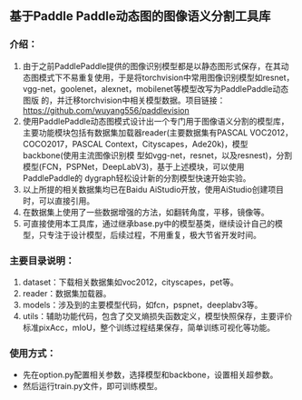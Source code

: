 ## 基于Paddle Paddle动态图的图像语义分割工具库

### 介绍：

1. 由于之前PaddlePaddle提供的图像识别模型都是以静态图形式保存，在其动态图模式下不易重复使用，于是将torchvision中常用图像识别模型如resnet，vgg-net，goolenet，alexnet，mobilenet等模型改写为PaddlePaddle动态图版 的，并迁移torchvision中相关模型数据。项目链接：https://github.com/wuyang556/paddlevision 
2. 使用PaddlePaddle动态图模式设计出一个专门用于图像语义分割的模型库，主要功能模块包括有数据集加载器reader(主要数据集有PASCAL VOC2012，COCO2017，PASCAL Context，Cityscapes，Ade20k)，模型backbone(使用主流图像识别模 型如vgg-net，resnet，以及resnest)，分割模型(FCN，PSPNet，DeepLabV3)，基于上述模块，可以使用PaddlePaddle的 dygraph轻松设计新的分割模型快速开始实验。 
3. 以上所提的相关数据集均已在Baidu AiStudio开放，使用AiStudio创建项目时，可以直接引用。
4. 在数据集上使用了一些数据增强的方法，如翻转角度，平移，镜像等。
5. 可直接使用本工具库，通过继承base.py中的模型基类，继续设计自己的模型，只专注于设计模型，后续过程，不用重复，极大节省开发时间。

### 主要目录说明：

1. dataset：下载相关数据集如voc2012，cityscapes，pet等。
2. reader：数据集加载器。
3. models：涉及到的主要模型代码，如fcn，pspnet，deeplabv3等。
4. utils：辅助功能代码，包含了交叉熵损失函数定义，模型快照保存，主要评价标准pixAcc，mIoU，整个训练过程结果保存，简单训练可视化等功能。

### 使用方式：

- 先在option.py配置相关参数，选择模型和backbone，设置相关超参数。
- 然后运行train.py文件，即可训练模型。



